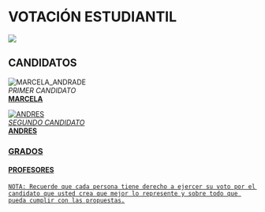# **VOTACIÓN ESTUDIANTIL** 
![](https://img.freepik.com/vector-premium/logotipo-vuelta-escuela_1198844-252.jpg)



## CANDIDATOS 

![MARCELA_ANDRADE](https://img.freepik.com/vector-premium/ilustracion-vectorial-al-estilo-dibujos-animados-nina-escolar-linda_1116403-1776.jpg?w=740)<br>_*PRIMER CANDIDATO*_<BR><u>**MARCELA**<BR>

![ANDRES](https://img.freepik.com/vector-gratis/personaje-dibujos-animados-nino-estudiante-aislado-sobre-fondo-blanco_1308-62491.jpg?t=st=1728949858~exp=1728953458~hmac=93e0ba17f1c45a35aea671867f5cfff6f4bb90b87e73e6a9dde9fbc151ce3c34&w=360)<br>_*SEGUNDO CANDIDATO*_<BR>**ANDRES**<BR>

### GRADOS

#### PROFESORES
~~~
NOTA: Recuerde que cada persona tiene derecho a ejercer su voto por el candidato que usted crea que mejor lo represente y sobre todo que pueda cumplir con las propuestas.
~~~


